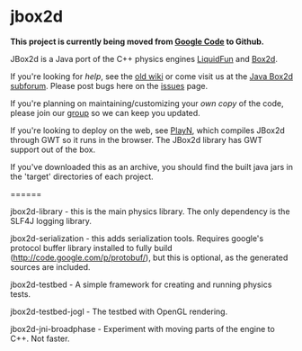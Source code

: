 jbox2d
======

**This project is currently being moved from [Google Code](https://code.google.com/p/jbox2d/) to Github.**

JBox2d is a Java port of the C++ physics engines [LiquidFun](http://google.github.io/liquidfun/) and [Box2d](http://box2d.org).

If you're looking for *help*, see the [old wiki](http://code.google.com/p/jbox2d/w/list) or come visit us at the [Java Box2d subforum](http://box2d.org/forum/viewforum.php?f=9).  Please post bugs here on the [issues](https://github.com/dmurph/jbox2d/issues) page.

If you're planning on maintaining/customizing your *own copy* of the code, please join our [group](http://groups.google.com/group/jbox2d-announce) so we can keep you updated.

If you're looking to deploy on the web, see [PlayN](https://code.google.com/p/playn/), which compiles JBox2d through GWT so it runs in the browser.  The JBox2d library has GWT support out of the box.


If you've downloaded this as an archive, you should find the built java jars in the 'target' directories of each project.

======

jbox2d-library - this is the main physics library.  The only dependency is the SLF4J logging library.

jbox2d-serialization - this adds serialization tools.  Requires google's protocol buffer library installed to fully build (http://code.google.com/p/protobuf/), but this is optional, as the generated sources are included.

jbox2d-testbed - A simple framework for creating and running physics tests.

jbox2d-testbed-jogl - The testbed with OpenGL rendering.

jbox2d-jni-broadphase - Experiment with moving parts of the engine to C++.  Not faster.
